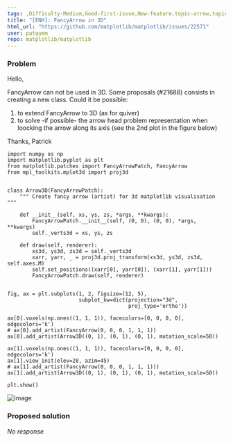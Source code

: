 ```yaml
---
tags: ,Difficulty-Medium,Good-first-issue,New-feature,topic-arrow,topic-mplot3d
title: "[ENH]: FancyArrow in 3D"
html_url: "https://github.com/matplotlib/matplotlib/issues/22571"
user: patquem
repo: matplotlib/matplotlib
---
```


### Problem

Hello,

FancyArrow can not be used in 3D.
Some proposals (#21688) consists in creating a new class.
Could it be possible: 
1. to extend FancyArrow to 3D (as for quiver)
2. to solve -if possible- the arrow head problem representation when loocking the arrow along its axis (see the 2nd plot in the figure below)

Thanks,
Patrick

```
import numpy as np
import matplotlib.pyplot as plt
from matplotlib.patches import FancyArrowPatch, FancyArrow
from mpl_toolkits.mplot3d import proj3d


class Arrow3D(FancyArrowPatch):
    """ Create fancy arrow (artist) for 3d matplotlib visualisation """

    def __init__(self, xs, ys, zs, *args, **kwargs):
        FancyArrowPatch.__init__(self, (0, 0), (0, 0), *args, **kwargs)
        self._verts3d = xs, ys, zs

    def draw(self, renderer):
        xs3d, ys3d, zs3d = self._verts3d
        xarr, yarr, _ = proj3d.proj_transform(xs3d, ys3d, zs3d, self.axes.M)
        self.set_positions((xarr[0], yarr[0]), (xarr[1], yarr[1]))
        FancyArrowPatch.draw(self, renderer)


fig, ax = plt.subplots(1, 2, figsize=(12, 5),
                       subplot_kw=dict(projection="3d",
                                       proj_type='ortho'))

ax[0].voxels(np.ones((1, 1, 1)), facecolors=[0, 0, 0, 0], edgecolors='k')
# ax[0].add_artist(FancyArrow(0, 0, 0, 1, 1, 1))
ax[0].add_artist(Arrow3D((0, 1), (0, 1), (0, 1), mutation_scale=50))

ax[1].voxels(np.ones((1, 1, 1)), facecolors=[0, 0, 0, 0], edgecolors='k')
ax[1].view_init(elev=28, azim=45)
# ax[1].add_artist(FancyArrow(0, 0, 0, 1, 1, 1)))
ax[1].add_artist(Arrow3D((0, 1), (0, 1), (0, 1), mutation_scale=50))

plt.show()
```
![image](https://user-images.githubusercontent.com/16154687/155967746-2eadecad-c976-4b29-97cd-5f8858f25698.png)



### Proposed solution

_No response_